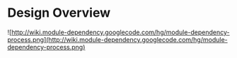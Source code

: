 # Design Overview #

![http://wiki.module-dependency.googlecode.com/hg/module-dependency-process.png](http://wiki.module-dependency.googlecode.com/hg/module-dependency-process.png)